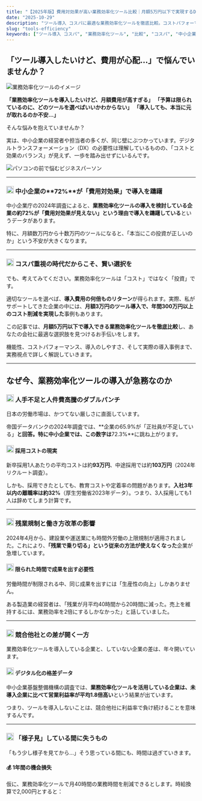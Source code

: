 ```yaml
---
title: "【2025年版】費用対効果が高い業務効率化ツール比較｜月額5万円以下で実現するDX推進"
date: "2025-10-29"
description: "ツール導入 コスパに最適な業務効率化ツールを徹底比較。コストパフォーマンス、機能性、導入のしやすさなど、実務視点で選定ポイントを詳しく解説します。"
slug: "tools-efficiency"
keywords: ["ツール導入 コスパ", "業務効率化ツール", "比較", "コスパ", "中小企業", "自動化"]
---
```


## <span class="text-underline">「ツール導入したいけど、費用が心配...」で悩んでいませんか？</span>

![業務効率化ツールのイメージ](https://images.unsplash.com/photo-1460925895917-afdab827c52f?w=800&h=400&fit=crop)

<span class="text-teal"><span class="text-teal">**「業務効率化ツールを導入したいけど、月額費用が高すぎる」**</span></span>
<span class="text-teal"><span class="text-teal">**「予算は限られているのに、どのツールを選べばいいかわからない」**</span></span>
<span class="text-teal"><span class="text-teal">**「導入しても、本当に元が取れるのか不安...」**</span></span>

そんな悩みを抱えていませんか？

実は、中小企業の経営者や担当者の多くが、同じ壁にぶつかっています。デジタルトランスフォーメーション（DX）の必要性は理解しているものの、「コストと効果のバランス」が見えず、一歩を踏み出せずにいるんです。

![パソコンの前で悩むビジネスパーソン](https://images.unsplash.com/photo-1551434678-e076c223a692?w=1200&q=80)

---

### <span class="text-teal"><img src="/icons/lightbulb.svg" alt="アイデア" class="inline-icon" width="20" height="20" /> 中小企業の**72%**が「費用対効果」で導入を躊躇</span>

中小企業庁の2024年調査によると、**業務効率化ツールの導入を検討している企業の約72%が「費用対効果が見えない」という理由で導入を躊躇している**というデータがあります。

特に、月額数万円から十数万円のツールになると、「本当にこの投資が正しいのか」という不安が大きくなります。

---

### <img src="/icons/note.svg" alt="ノート" class="inline-icon" width="20" height="20" /> コスパ重視の時代だからこそ、賢い選択を

でも、考えてみてください。業務効率化ツールは「コスト」ではなく「投資」です。

適切なツールを選べば、**導入費用の何倍ものリターン**が得られます。実際、私がサポートしてきた企業の中には、**月額3万円のツール導入で、年間300万円以上のコスト削減を実現した**事例もあります。

この記事では、**月額5万円以下で導入できる業務効率化ツールを徹底比較**し、あなたの会社に最適な選択肢を見つけるお手伝いをします。

機能性、コストパフォーマンス、導入のしやすさ、そして実際の導入事例まで、実務視点で詳しく解説していきます。

---

## <span class="text-underline">なぜ今、業務効率化ツールの導入が急務なのか</span>

### <span class="text-teal"><img src="/icons/lightbulb.svg" alt="アイデア" class="inline-icon" width="20" height="20" /> 人手不足と人件費高騰のダブルパンチ</span>

日本の労働市場は、かつてない厳しさに直面しています。

帝国データバンクの2024年調査では、**企業の65.9%が「正社員が不足している」**と回答。特に中小企業では、この数字は**72.3%**に跳ね上がります。

#### <img src="/icons/chart.svg" alt="グラフ" class="inline-icon" width="20" height="20" /> 採用コストの現実

新卒採用1人あたりの平均コストは約**93万円**、中途採用では約**103万円**（2024年リクルート調査）。

しかも、採用できたとしても、教育コストや定着率の問題があります。**入社3年以内の離職率は約32%**（厚生労働省2023年データ）。つまり、3人採用しても1人は辞めてしまう計算です。

---

### <span class="text-teal"><img src="/icons/lightbulb.svg" alt="アイデア" class="inline-icon" width="20" height="20" /> 残業規制と働き方改革の影響</span>

2024年4月から、建設業や運送業にも時間外労働の上限規制が適用されました。これにより、**「残業で乗り切る」という従来の方法が使えなくなった**企業が急増しています。

#### <img src="/icons/clock.svg" alt="時計" class="inline-icon" width="20" height="20" /> 限られた時間で成果を出す必要性

労働時間が制限される中、同じ成果を出すには「生産性の向上」しかありません。

ある製造業の経営者は、「残業が月平均40時間から20時間に減った。売上を維持するには、業務効率を2倍にするしかなかった」と話していました。

---

### <img src="/icons/pin.svg" alt="ポイント" class="inline-icon" width="20" height="20" /> 競合他社との差が開く一方

業務効率化ツールを導入している企業と、していない企業の差は、年々開いています。

#### <img src="/icons/chart.svg" alt="グラフ" class="inline-icon" width="20" height="20" /> デジタル化の格差データ

中小企業基盤整備機構の調査では、**業務効率化ツールを活用している企業は、未導入企業に比べて営業利益率が平均1.8倍高い**という結果が出ています。

つまり、ツールを導入しないことは、競合他社に利益率で負け続けることを意味するんです。

---

### <span class="text-teal"><img src="/icons/lightbulb.svg" alt="アイデア" class="inline-icon" width="20" height="20" /> 「様子見」している間に失うもの</span>

「もう少し様子を見てから...」そう思っている間にも、時間は過ぎていきます。

#### 💰 1年間の機会損失

仮に、業務効率化ツールで月40時間の業務時間を削減できるとします。時給換算で2,000円とすると：